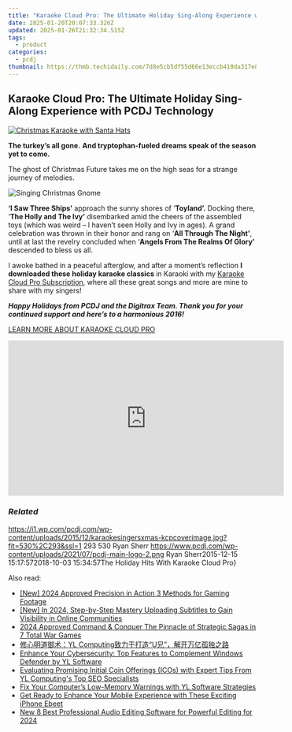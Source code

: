 ```yaml
---
title: "Karaoke Cloud Pro: The Ultimate Holiday Sing-Along Experience with PCDJ Technology"
date: 2025-01-20T20:07:33.326Z
updated: 2025-01-26T21:32:34.515Z
tags:
  - product
categories:
  - pcdj
thumbnail: https://thmb.techidaily.com/7d8e5cb5df55d66e13eccb410da317e8e46922b45efc55e50a00217c7dbf8c3a.png
---
```


## Karaoke Cloud Pro: The Ultimate Holiday Sing-Along Experience with PCDJ Technology

[![Christmas Karaoke with Santa Hats](https://i1.wp.com/pcdj.com/wp-content/uploads/2015/12/karaokesingersxmas-kcpcoverimage.jpg?resize=530%2C293&ssl=1)](https://i1.wp.com/pcdj.com/wp-content/uploads/2015/12/karaokesingersxmas-kcpcoverimage.jpg?fit=530%2C293&ssl=1 "karaoke singers christmas")

**The turkey’s all gone.** **And tryptophan-fueled dreams speak of the season yet to come.**

The ghost of Christmas Future takes me on the high seas for a strange journey of melodies.

![Singing Christmas Gnome](https://i0.wp.com/pcdj.com/wp-content/uploads/2015/12/184.jpg?fit=300%2C300&ssl=1 "Christmas gnome singing")

**‘I Saw Three Ships’** approach the sunny shores of ‘**Toyland’.** Docking there, ‘**The Holly and The Ivy’** disembarked amid the cheers of the assembled toys (which was weird – I haven’t seen Holly and Ivy in ages). A grand celebration was thrown in their honor and rang on ‘**All Through The Night’**, until at last the revelry concluded when ‘**Angels From The Realms Of Glory’** descended to bless us all.

I awoke bathed in a peaceful afterglow, and after a moment’s reflection **I downloaded these holiday karaoke classics** in Karaoki with my [Karaoke Cloud Pro Subscription](https://tools.techidaily.com/pcdj/products/), where all these great songs and more are mine to share with my singers!

_**Happy Holidays from PCDJ and the Digitrax Team. Thank you for your continued support and here’s to a harmonious 2016!**_

[LEARN MORE ABOUT KARAOKE CLOUD PRO](https://tools.techidaily.com/pcdj/products/)

<!-- affiliate ads begin -->
<iframe width="560" height="315" src="https://www.youtube.com/embed/3UyJuZYzjt0?si=W87GeyzVKVORAk7S" title="YouTube video player" frameborder="0" allow="accelerometer; autoplay; clipboard-write; encrypted-media; gyroscope; picture-in-picture; web-share" referrerpolicy="strict-origin-when-cross-origin" allowfullscreen></iframe>
<!-- affiliate ads end -->

### _Related_

https://i1.wp.com/pcdj.com/wp-content/uploads/2015/12/karaokesingersxmas-kcpcoverimage.jpg?fit=530%2C293&ssl=1 293 530 Ryan Sherr https://www.pcdj.com/wp-content/uploads/2021/07/pcdj-main-logo-2.png Ryan Sherr2015-12-15 15:17:572018-10-03 15:34:57The Holiday Hits With Karaoke Cloud Pro}

<ins class="adsbygoogle"
     style="display:block"
     data-ad-format="autorelaxed"
     data-ad-client="ca-pub-7571918770474297"
     data-ad-slot="1223367746"></ins>

<ins class="adsbygoogle"
     style="display:block"
     data-ad-client="ca-pub-7571918770474297"
     data-ad-slot="8358498916"
     data-ad-format="auto"
     data-full-width-responsive="true"></ins>

<span class="atpl-alsoreadstyle">Also read:</span>
<div><ul>
<li><a href="https://screen-mirroring-recording.techidaily.com/new-2024-approved-precision-in-action-3-methods-for-gaming-footage/"><u>[New] 2024 Approved Precision in Action 3 Methods for Gaming Footage</u></a></li>
<li><a href="https://fox-friendly.techidaily.com/new-in-2024-step-by-step-mastery-uploading-subtitles-to-gain-visibility-in-online-communities/"><u>[New] In 2024, Step-by-Step Mastery Uploading Subtitles to Gain Visibility in Online Communities</u></a></li>
<li><a href="https://screen-activity-recording.techidaily.com/2024-approved-command-and-conquer-the-pinnacle-of-strategic-sagas-in-7-total-war-games/"><u>2024 Approved Command & Conquer The Pinnacle of Strategic Sagas in 7 Total War Games</u></a></li>
<li><a href="https://discover-fantastic.techidaily.com/yl-computingu/"><u>修心明道御术：YL Computing致力于打造“U兄”，解开万亿孤独之路</u></a></li>
<li><a href="https://discover-fantastic.techidaily.com/enhance-your-cybersecurity-top-features-to-complement-windows-defender-by-yl-software/"><u>Enhance Your Cybersecurity: Top Features to Complement Windows Defender by YL Software</u></a></li>
<li><a href="https://discover-fantastic.techidaily.com/evaluating-promising-initial-coin-offerings-icos-with-expert-tips-from-yl-computings-top-seo-specialists/"><u>Evaluating Promising Initial Coin Offerings (ICOs) with Expert Tips From YL Computing's Top SEO Specialists</u></a></li>
<li><a href="https://discover-fantastic.techidaily.com/fix-your-computers-low-memory-warnings-with-yl-software-strategies/"><u>Fix Your Computer’s Low-Memory Warnings with YL Software Strategies</u></a></li>
<li><a href="https://tech-savvy.techidaily.com/get-ready-to-enhance-your-mobile-experience-with-these-exciting-iphone-ebeet/"><u>Get Ready to Enhance Your Mobile Experience with These Exciting iPhone Ebeet</u></a></li>
<li><a href="https://ai-video-apps.techidaily.com/new-8-best-professional-audio-editing-software-for-powerful-editing-for-2024/"><u>New 8 Best Professional Audio Editing Software for Powerful Editing for 2024</u></a></li>
</ul></div>

